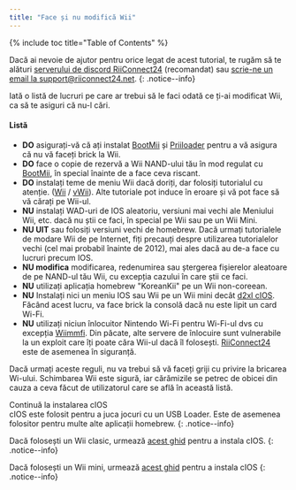 ```yaml
---
title: "Face și nu modifică Wii"
---
```


{% include toc title="Table of Contents" %}

Dacă ai nevoie de ajutor pentru orice legat de acest tutorial, te rugăm să te alături [serverului de discord RiiConnect24](https://discord.gg/rc24) (recomandat) sau [scrie-ne un email la support@riiconnect24.net](mailto:support@riiconnect24.net).
{: .notice--info}

Iată o listă de lucruri pe care ar trebui să le faci odată ce ți-ai modificat Wii, ca să te asiguri că nu-l cări.

#### Listă

- **DO** asigurați-vă că ați instalat [BootMii](bootmii) și [Priiloader](priiloader) pentru a vă asigura că nu vă faceți brick la Wii.
- **DO** face o copie de rezervă a Wii NAND-ului tău în mod regulat cu [BootMii](bootmii), în special înainte de a face ceva riscant.
- **DO** instalați teme de meniu Wii dacă doriți, dar folosiți tutorialul cu atenție. ([Wii](themes) / [vWii](themes-vwii)). Alte tutoriale pot induce în eroare și vă pot face să vă cărați pe Wii-ul.
- **NU** instalați WAD-uri de IOS aleatoriu, versiuni mai vechi ale Meniului Wii, etc. dacă nu știi ce faci, în special pe Wii sau pe un Wii Mini.
- **NU UIT** sau folosiți versiuni vechi de homebrew. Dacă urmați tutorialele de modare Wii de pe Internet, fiți precauți despre utilizarea tutorialelor vechi (cel mai probabil înainte de 2012), mai ales dacă au de-a face cu lucruri precum IOS.
- **NU modifica** modificarea, redenumirea sau ștergerea fișierelor aleatoare de pe NAND-ul tău Wii, cu excepția cazului în care știi ce faci.
- **NU** utilizați aplicația homebrew "KoreanKii" pe un Wii non-coreean.
- **NU** Instalați nici un meniu IOS sau Wii pe un Wii mini decât [d2xl cIOS](cios-mini). Făcând acest lucru, va face brick la consolă dacă nu este lipit un card Wi-Fi.
- **NU** utilizați niciun înlocuitor Nintendo Wi-Fi pentru Wi-Fi-ul dvs cu excepția [Wiimmfi](wiimmfi). Din păcate, alte servere de înlocuire sunt vulnerabile la un exploit care îți poate căra Wii-ul dacă îl folosești. [RiiConnect24](riiconnect24) este de asemenea în siguranță.

Dacă urmați aceste reguli, nu va trebui să vă faceți griji cu privire la bricarea Wi-ului. Schimbarea Wii este sigură, iar cărămizile se petrec de obicei din cauza a ceva făcut de utilizatorul care se află în această listă.

Continuă la instalarea cIOS<br> cIOS este folosit pentru a juca jocuri cu un USB Loader. Este de asemenea folositor pentru multe alte aplicații homebrew.
{: .notice--info}

Dacă folosești un Wii clasic, urmează [acest ghid](cios) pentru a instala cIOS.
{: .notice--info}

Dacă folosești un Wii mini, urmează [acest ghid](cios-mini) pentru a instala cIOS
{: .notice--info}
